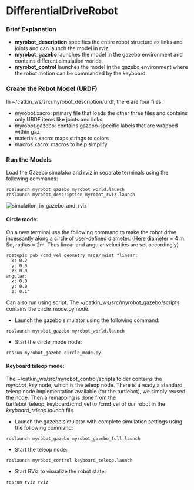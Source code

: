 # DifferentialDriveRobot

### Brief Explanation

* **myrobot_description** specifies the entire robot structure as links and joints and can launch the model in rviz.
* **myrobot_gazebo** launches the model in the gazebo environment and contains different simulation worlds.
* **myrobot_control** launches the model in the gazebo environment where the robot motion can be commanded by the keyboard.

### Create the Robot Model (URDF)
In ~/catkin_ws/src/myrobot_description/urdf, there are four files:

* myrobot.xacro: primary file that loads the other three files and contains only URDF items like joints and links
* myrobot.gazebo: contains gazebo-specific labels that are wrapped within gaz
* materials.xacro: maps strings to colors
* macros.xacro: macros to help simplify

### Run the Models
Load the Gazebo simulator and rviz in separate terminals using the following commands:
```
roslaunch myrobot_gazebo myrobot_world.launch
roslaunch myrobot_description myrobot_rviz.launch
```
![simulation_in_gazebo_and_rviz](https://user-images.githubusercontent.com/5114945/29138625-5ee60c4a-7d12-11e7-8a74-f363cd7b2a8b.png)

#### Circle mode:
On a new terminal use the following command to make the robot drive incessantly along a circle of user-defined diameter. 
(Here diameter = 4 m. So, radius = 2m. Thus linear and angular velocities are set accordingly) 
```
rostopic pub /cmd_vel geometry_msgs/Twist "linear:
  x: 0.2
  y: 0.0
  z: 0.0
angular:
  x: 0.0
  y: 0.0
  z: 0.1"
```
Can also run using script. The ~/catkin_ws/src/myrobot_gazebo/scripts contains the circle_mode.py node.

* Launch the gazebo simulator using the following command:
```
roslaunch myrobot_gazebo myrobot_world.launch
```
* Start the circle_mode node:
```
rosrun myrobot_gazebo circle_mode.py
```

#### Keyboard teleop mode:
The ~/catkin_ws/src/myrobot_control/scripts folder contains the *myrobot_key* node, which is the teleop node. There is already a standard teleop node implementation available (for the turtlebot), we simply reused the node. Then a remapping is done from the turtlebot_teleop_keyboard/cmd_vel to /cmd_vel of our robot in the *keyboard_teleop.launch* file.

* Launch the gazebo simulator with complete simulation settings using the following command:
```
roslaunch myrobot_gazebo myrobot_gazebo_full.launch
```

* Start the teleop node:
```
roslaunch myrobot_control keyboard_teleop.launch
```

* Start RViz to visualize the robot state:
```
rosrun rviz rviz
```




